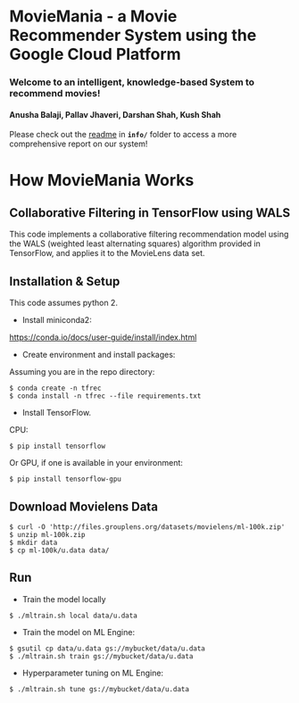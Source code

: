 # MovieMania - a Movie Recommender System using the Google Cloud Platform 
### Welcome to an intelligent, knowledge-based System to recommend movies! 
#### Anusha Balaji, Pallav Jhaveri, Darshan Shah, Kush Shah 


Please check out the [readme](https://github.com/shahkush18/knowledge-based-systems/blob/master/info/readme.md) in **`info/`** folder to access a more comprehensive report on our system! 

# How MovieMania Works 

## Collaborative Filtering in TensorFlow using WALS

This code implements a collaborative filtering recommendation model using the WALS
(weighted least alternating squares) algorithm provided in TensorFlow, and applies
it to the MovieLens data set.

## Installation & Setup 

This code assumes python 2.

* Install miniconda2:

https://conda.io/docs/user-guide/install/index.html


* Create environment and install packages:

Assuming you are in the repo directory:

```
$ conda create -n tfrec
$ conda install -n tfrec --file requirements.txt
```

* Install TensorFlow.

CPU:
```
$ pip install tensorflow
```

Or GPU, if one is available in your environment:

```
$ pip install tensorflow-gpu
```


## Download Movielens Data

```
$ curl -O 'http://files.grouplens.org/datasets/movielens/ml-100k.zip'
$ unzip ml-100k.zip
$ mkdir data
$ cp ml-100k/u.data data/
```

## Run

*   Train the model locally
```
$ ./mltrain.sh local data/u.data
```

*   Train the model on ML Engine:
```
$ gsutil cp data/u.data gs://mybucket/data/u.data
$ ./mltrain.sh train gs://mybucket/data/u.data

```

*   Hyperparameter tuning on ML Engine:
```
$ ./mltrain.sh tune gs://mybucket/data/u.data

```
